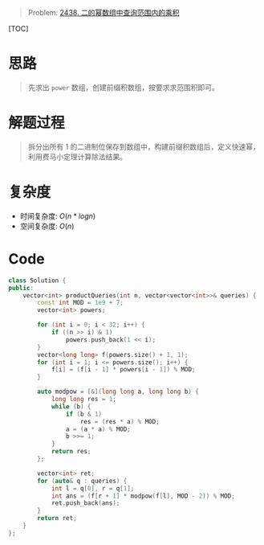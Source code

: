 
> Problem: [2438. 二的幂数组中查询范围内的乘积](https://leetcode.cn/problems/range-product-queries-of-powers/description/)

[TOC]

# 思路

> 先求出 `power` 数组，创建前缀积数组，按要求求范围积即可。

# 解题过程

> 拆分出所有 1 的二进制位保存到数组中，构建前缀积数组后，定义快速幂，利用费马小定理计算除法结果。

# 复杂度

- 时间复杂度: $O(n*logn)$
- 空间复杂度: $O(n)$



# Code
```cpp
class Solution {
public:
    vector<int> productQueries(int n, vector<vector<int>>& queries) {
        const int MOD = 1e9 + 7;
        vector<int> powers;

        for (int i = 0; i < 32; i++) {
            if ((n >> i) & 1)
                powers.push_back(1 << i);
        }
        vector<long long> f(powers.size() + 1, 1);
        for (int i = 1; i <= powers.size(); i++) {
            f[i] = (f[i - 1] * powers[i - 1]) % MOD;
        }

        auto modpow = [&](long long a, long long b) {
            long long res = 1;
            while (b) {
                if (b & 1)
                    res = (res * a) % MOD;
                a = (a * a) % MOD;
                b >>= 1;
            }
            return res;
        };

        vector<int> ret;
        for (auto& q : queries) {
            int l = q[0], r = q[1];
            int ans = (f[r + 1] * modpow(f[l], MOD - 2)) % MOD;
            ret.push_back(ans);
        }
        return ret;
    }
};
```
